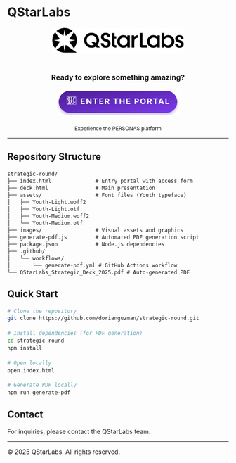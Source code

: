 # QStarLabs

<div align="center">
  <img src="assets/qstarlabs-logo.svg" alt="QStarLabs" width="300" style="margin-bottom: 20px;">
  
  
  ### Ready to explore something amazing?
  
  <a href="https://dorianguzman.github.io/strategic-round/">
    <img src="assets/portal-button.svg" alt="Enter the Portal" width="280" />
  </a>
  
  
  <sub>Experience the PERSONAS platform</sub>
  
</div>

---

## Repository Structure

```
strategic-round/
├── index.html              # Entry portal with access form
├── deck.html               # Main presentation
├── assets/                 # Font files (Youth typeface)
│   ├── Youth-Light.woff2
│   ├── Youth-Light.otf
│   ├── Youth-Medium.woff2
│   └── Youth-Medium.otf
├── images/                 # Visual assets and graphics
├── generate-pdf.js         # Automated PDF generation script
├── package.json            # Node.js dependencies
├── .github/
│   └── workflows/
│       └── generate-pdf.yml # GitHub Actions workflow
└── QStarLabs_Strategic_Deck_2025.pdf # Auto-generated PDF
```

## Quick Start

```bash
# Clone the repository
git clone https://github.com/dorianguzman/strategic-round.git

# Install dependencies (for PDF generation)
cd strategic-round
npm install

# Open locally
open index.html

# Generate PDF locally
npm run generate-pdf
```

## Contact

For inquiries, please contact the QStarLabs team.

---

© 2025 QStarLabs. All rights reserved.